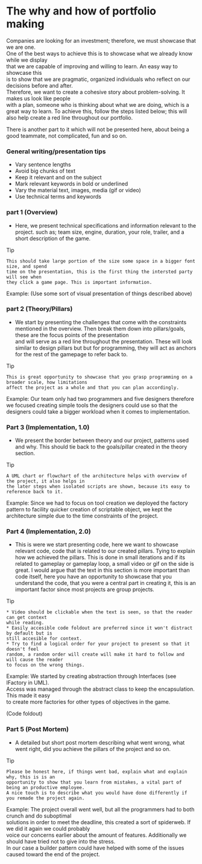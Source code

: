 
# The why and how of portfolio making
Companies are looking for an investment; therefore, we must showcase that we are one.  
One of the best ways to achieve this is to showcase what we already know while we display  
that we are capable of improving and willing to learn. An easy way to showcase this  
is to show that we are pragmatic, organized individuals who reflect on our decisions before and after.  
Therefore, we want to create a cohesive story about problem-solving. It makes us look like people  
with a plan, someone who is thinking about what we are doing,
which is a great way to learn. To achieve this, follow the steps listed below;
this will also help create a red line throughout our portfolio.

There is another part to it which will not be presented here, about being a good teammate,
not complicated, fun and so on.

### General writing/presentation tips
* Vary sentence lengths
* Avoid big chunks of text
* Keep it relevant and on the subject
* Mark relevant keywords in bold or underlined
* Vary the material text, images, media (gif or video)
* Use technical terms and keywords

### part 1 (Overview)
* Here, we present technical specifications and information relevant to the project.
  such as; team size, engine, duration, your role, trailer, and a short description of the game.

[//]: # (Tip)
    Tip

    This should take large portion of the size some space in a bigger font size, and spend 
    time on the presentation, this is the first thing the intersted party will see when 
    they click a game page. This is important information. 

Example: (Use some sort of visual presentation of things described above)

### part 2 (Theory/Pillars)
* We start by presenting the challenges that come with the constraints mentioned in the overview.
  Then break them down into pillars/goals, these are the focus points of the presentation  
  and will serve as a red line throughout the presentation. These will look similar to design pillars
  but but for programming, they will act as anchors for the rest of the gamepage to refer back to.

[//]: # (Tip)
    Tip

    This is great opportunity to showcase that you grasp programming on a broader scale, how limitations
    affect the project as a whole and that you can plan accordingly. 

Example: Our team only had two programmers and five designers therefore we focused creating simple tools the designers could use so that the designers could take a bigger
workload when it comes to implementation.

### Part 3 (Implementation, 1.0)
* We present the border between theory and our project, patterns used and why. This should tie back
  to the goals/pillar created in the theory section.

[//]: # (Tip)
    Tip
  
    A UML chart or flowchart of the architecture helps with overview of the project, it also helps in 
    the later steps when isolated scripts are shown, because its easy to reference back to it. 

Example: Since we had to focus on tool creation we deployed the factory pattern to facility quicker creation
of scriptable object, we kept the architecture simple due to the time constraints of the project.

### Part 4 (Implementation, 2.0)
* This is were we start presenting code, here we want to showcase relevant code, code that is
  related to our created pillars. Tying to explain how we achieved the pillars. This is done in small iterations
  and if its related to gameplay or gameplay loop, a small video or gif on the side is great.
  I would argue that the text in this section is more important than code itself, here you have an opportunity to showcase that you understand the code,
  that you were a central part in creating it, this is an important factor since most
  projects are group projects.

[//]: # (Tip)
    Tip

    * Video should be clickable when the text is seen, so that the reader can get context 
    while reading.
    * Easily accesible code foldout are preferred since it won't distract by default but is
    still accesible for context. 
    * Try to find a logical order for your project to present so that it doesn't feel
    random, a random order will create will make it hard to follow and will cause the reader
    to focus on the wrong things.

Example: We started by creating abstraction through Interfaces (see IFactory in UML).  
Access was managed through the abstract class to keep the encapsulation. This made it easy   
to create more factories for other types of objectives in the game.

(Code foldout)

### Part 5 (Post Mortem)

* A detailed but short post mortem describing what went wrong, what went right,
  did you achieve the pillars of the project and so on.


[//]: # (Tip)
    Tip

    Please be honest here, if things went bad, explain what and explain why, this is is an
    opportunity to show that you learn from mistakes, a vital part of being an productive employee. 
    A nice touch is to describe what you would have done differently if you remade the project again.

Example: The project overall went well, but all the programmers had to both crunch and do suboptimal  
solutions in order to meet the deadline, this created a sort of spiderweb. If we did it again we could probably  
voice our concerns earlier about the amount of features. Additionally we should have tried not to give into the stress.  
In our case a builder pattern could have helped with some of the issues caused toward the end of the project.
